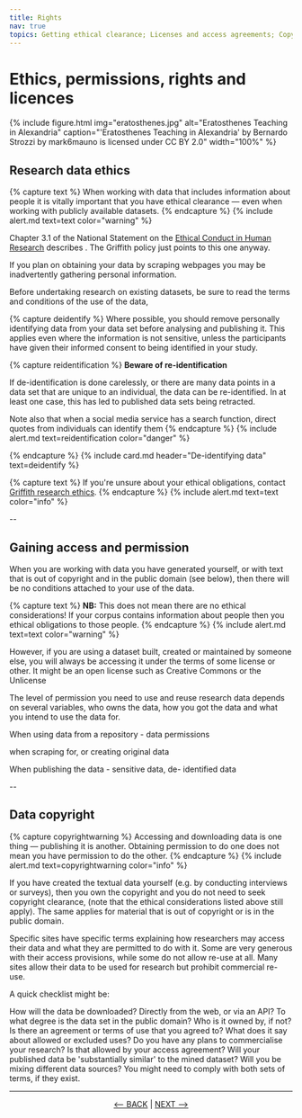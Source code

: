 ```yaml
---
title: Rights
nav: true
topics: Getting ethical clearance; Licenses and access agreements; Copyright
---
```


# Ethics, permissions, rights and licences

{% include figure.html img="eratosthenes.jpg" alt="Eratosthenes Teaching in Alexandria" caption="'Eratosthenes Teaching in Alexandria' by Bernardo Strozzi by mark6mauno is licensed under CC BY 2.0" width="100%" %}

## Research data ethics

{% capture text %}
When working with data that includes information about people it is vitally important that you have ethical clearance — even when working with publicly available datasets.
{% endcapture %}
{% include alert.md text=text color="warning" %}

Chapter 3.1 of the National Statement on the [Ethical Conduct in Human Research](https://www.nhmrc.gov.au/about-us/publications/national-statement-ethical-conduct-human-research-2007-updated-2018) describes . The Griffith policy just points to this one anyway.

If you plan on obtaining your data by scraping webpages you may be inadvertently gathering personal information.


Before undertaking research on existing datasets, be sure to read the terms and conditions of the use of the data,

{% capture deidentify %}
Where possible, you should remove personally identifying data from your data set before analysing and publishing it. This applies even where the information is not sensitive, unless the participants have given their informed consent to being identified in your study.

{% capture reidentification %}
**Beware of re-identification**

If de-identification is done carelessly, or there are many data points in a data set that are unique to an individual, the data can be re-identified. In at least one case, this has led to published data sets being retracted.

Note also that when a social media service has a search function, direct quotes from individuals can identify them
{% endcapture %}
{% include alert.md text=reidentification color="danger" %}

{% endcapture %}
{% include card.md header="De-identifying data" text=deidentify %}

{% capture text %}
If you're unsure about your ethical obligations, contact [Griffith research ethics](https://www.griffith.edu.au/research/research-services/research-ethics-integrity).
{% endcapture %}
{% include alert.md text=text color="info" %}


--

## Gaining access and permission

When you are working with data you have generated yourself, or with text that is out of copyright and in the public domain (see below), then there will be no conditions attached to your use of the data.

{% capture text %}
**NB:** This does not mean there are no ethical considerations! If your corpus contains information about people then you ethical obligations to those people. 
{% endcapture %}
{% include alert.md text=text color="warning" %}

However, if you are using a dataset built, created or maintained by someone else, you will always be accessing it under the terms of some license or other. It might be an open license such as Creative Commons or the Unlicense

The level of permission you need to use and reuse research data depends on several variables, who owns the data, how you got the data and what you intend to use the data for.

When using data from a repository - data permissions

when scraping for, or creating original data

When publishing the data - sensitive data,  de- identified data

--

## Data copyright

{% capture copyrightwarning %}
Accessing and downloading data is one thing — publishing it is another. Obtaining permission to do one does not mean you have permission to do the other.
{% endcapture %}
{% include alert.md text=copyrightwarning color="info" %}

If you have created the textual data yourself (e.g. by conducting interviews or surveys), then you own the copyright and you do not need to seek copyright clearance,  (note that the ethical considerations listed above still apply). The same applies for material that is out of copyright or is in the public domain. 

Specific sites have specific terms explaining how researchers may access their data and what they are permitted to do with it. Some are very generous with their access provisions, while some do not allow re-use at all. Many sites allow their data to be used for research but prohibit commercial re-use.


A quick checklist might be: 

How will the data be downloaded? Directly from the web, or via an API?
To what degree is the data set in the public domain? Who is it owned by, if not?
Is there an agreement or terms of use that you agreed to? What does it say about allowed or excluded uses?
Do you have any plans to commercialise your research? Is that allowed by your access agreement?
Will your published data be 'substantially similar' to the mined dataset?
Will you be mixing different data sources? You might need to comply with both sets of terms, if they exist.
  
-----
  

<p align="center">
  <a href="https://griffithunilibrary.github.io/intro-text-mining-analysis/content/2-why.html"><-- BACK</a> |
  <a href="https://griffithunilibrary.github.io/intro-text-mining-analysis/content/4-build.html">NEXT --></a>
</p>
